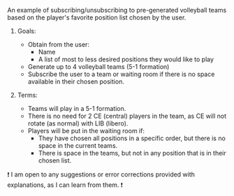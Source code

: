 An example of subscribing/unsubscribing to pre-generated volleyball teams based on the player's favorite position list chosen by the user.

1. Goals:
   - Obtain from the user:
     - Name
     - A list of most to less desired positions they would like to play
   - Generate up to 4 volleyball teams (5-1 formation)
   - Subscribe the user to a team or waiting room if there is no space available in their chosen position.

2. Terms:
   - Teams will play in a 5-1 formation.
   - There is no need for 2 CE (central) players in the team, as CE will not rotate (as normal) with LIB (libero).
   - Players will be put in the waiting room if:
     - They have chosen all positions in a specific order, but there is no space in the current teams.
     - There is space in the teams, but not in any position that is in their chosen list.

:heavy_exclamation_mark: I am open to any suggestions or error corrections provided with explanations, as I can learn from them. :heavy_exclamation_mark:
